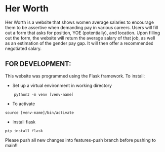 # Her Worth 
Her Worth is a website that shows women average salaries to encourage them to be assertive when demanding pay in various careers. 
Users will fill out a form that asks for position, YOE (potentially), and location. Upon filling out the form, the
website will return the average salary of that job, as well as an estimation of the gender pay gap. It will then offer
a recommended negotiated salary.



## FOR DEVELOPMENT:
This website was programmed using the Flask framework. To install:

- Set up a virtual environment in working directory 
```
    python3 -m venv [venv-name]
```
- To activate
```
source [venv-name]/bin/activate
```

- Install flask
```
pip install flask
```

Please push all new changes into features-push  branch before pushing to main!!
